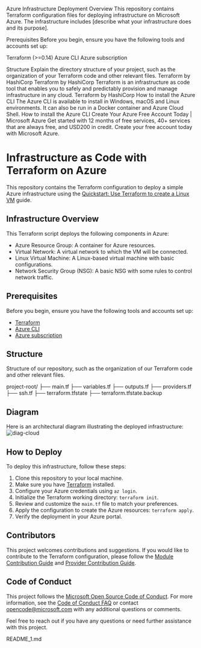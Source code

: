 Azure Infrastructure Deployment
Overview
This repository contains Terraform configuration files for deploying infrastructure on Microsoft Azure. The infrastructure includes [describe what your infrastructure does and its purpose].

Prerequisites
Before you begin, ensure you have the following tools and accounts set up:

Terraform (>=0.14)
Azure CLI
Azure subscription

Structure
Explain the directory structure of your project, such as the organization of your Terraform code and other relevant files.
Terraform by HashiCorp
Terraform by HashiCorp
Terraform is an infrastructure as code tool that enables you to safely and predictably provision and manage infrastructure in any cloud.
Terraform by HashiCorp
How to install the Azure CLI
The Azure CLI is available to install in Windows, macOS and Linux environments. It can also be run in a Docker container and Azure Cloud Shell.
How to install the Azure CLI
Create Your Azure Free Account Today | Microsoft Azure
Get started with 12 months of free services, 40+ services that are always free, and USD200 in credit. Create your free account today with Microsoft Azure.
﻿
# Infrastructure as Code with Terraform on Azure

This repository contains the Terraform configuration to deploy a simple Azure infrastructure using the [Quickstart: Use Terraform to create a Linux VM](https://learn.microsoft.com/en-us/azure/virtual-machines/linux/quick-create-terraform?tabs=azure-cli) guide.

## Infrastructure Overview

This Terraform script deploys the following components in Azure:

- Azure Resource Group: A container for Azure resources.
- Virtual Network: A virtual network to which the VM will be connected.
- Linux Virtual Machine: A Linux-based virtual machine with basic configurations.
- Network Security Group (NSG): A basic NSG with some rules to control network traffic.

## Prerequisites

Before you begin, ensure you have the following tools and accounts set up:

- [Terraform](https://www.terraform.io/) 
- [Azure CLI](https://docs.microsoft.com/en-us/cli/azure/install-azure-cli)
- [Azure subscription](https://azure.com/free)

## Structure

Structure of our repository, such as the organization of our Terraform code and other relevant files.

project-root/
  ├── main.tf
  ├── variables.tf
  ├── outputs.tf
  ├── providers.tf
  ├── ssh.tf
  ├── terraform.tfstate
  ├── terraform.tfstate.backup


## Diagram

Here is an architectural diagram illustrating the deployed infrastructure:
![diag-cloud](https://github.com/Enco84/SIEM-SOAR/assets/91246163/74b1cfc1-dd3e-4d10-af2b-b3df4fba1ef1)



## How to Deploy

To deploy this infrastructure, follow these steps:

1. Clone this repository to your local machine.
2. Make sure you have [Terraform](https://www.terraform.io/downloads.html) installed.
3. Configure your Azure credentials using `az login`.
4. Initialize the Terraform working directory: `terraform init`.
5. Review and customize the `main.tf` file to match your preferences.
6. Apply the configuration to create the Azure resources: `terraform apply`.
7. Verify the deployment in your Azure portal.

## Contributors

This project welcomes contributions and suggestions. If you would like to contribute to the Terraform configuration, please follow the [Module Contribution Guide](./module/CONTRIBUTE.md) and [Provider Contribution Guide](./provider/CONTRIBUTE.md).

## Code of Conduct

This project follows the [Microsoft Open Source Code of Conduct](https://opensource.microsoft.com/codeofconduct/). For more information, see the [Code of Conduct FAQ](https://opensource.microsoft.com/codeofconduct/faq/) or contact [opencode@microsoft.com](mailto:opencode@microsoft.com) with any additional questions or comments.

Feel free to reach out if you have any questions or need further assistance with this project.

README_1.md
